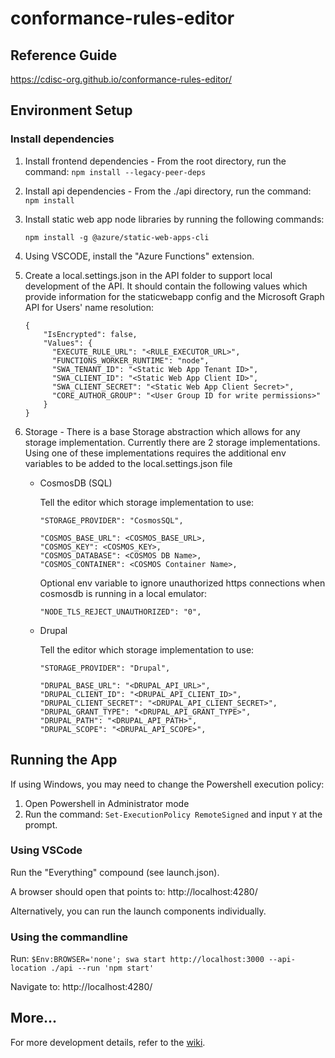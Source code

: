 # conformance-rules-editor

## Reference Guide

https://cdisc-org.github.io/conformance-rules-editor/

## Environment Setup

### Install dependencies

1. Install frontend dependencies - From the root directory, run the command: `npm install --legacy-peer-deps`
2. Install api dependencies - From the ./api directory, run the command: `npm install`
3. Install static web app node libraries by running the following commands:
   ```
   npm install -g @azure/static-web-apps-cli
   ```
4. Using VSCODE, install the "Azure Functions" extension.
5. Create a local.settings.json in the API folder to support local development of the API. It should contain the following values which provide information for the staticwebapp config and the Microsoft Graph API for Users' name resolution:
   ```
   {
       "IsEncrypted": false,
       "Values": {
         "EXECUTE_RULE_URL": "<RULE_EXECUTOR_URL>",
         "FUNCTIONS_WORKER_RUNTIME": "node",
         "SWA_TENANT_ID": "<Static Web App Tenant ID>",
         "SWA_CLIENT_ID": "<Static Web App Client ID>",
         "SWA_CLIENT_SECRET": "<Static Web App Client Secret>",
         "CORE_AUTHOR_GROUP": "<User Group ID for write permissions>"
       }
   }
   ```
6. Storage - There is a base Storage abstraction which allows for any storage implementation. Currently there are 2 storage implementations. Using one of these implementations requires the additional env variables to be added to the local.settings.json file

   - CosmosDB (SQL)

     Tell the editor which storage implementation to use:

     ```
     "STORAGE_PROVIDER": "CosmosSQL",
     ```

     ```
     "COSMOS_BASE_URL": <COSMOS_BASE_URL>,
     "COSMOS_KEY": <COSMOS_KEY>,
     "COSMOS_DATABASE": <COSMOS DB Name>,
     "COSMOS_CONTAINER": <COSMOS Container Name>,
     ```

     Optional env variable to ignore unauthorized https connections when cosmosdb is running in a local emulator:

     ```
     "NODE_TLS_REJECT_UNAUTHORIZED": "0",
     ```

   - Drupal

     Tell the editor which storage implementation to use:

     ```
     "STORAGE_PROVIDER": "Drupal",
     ```

     ```
     "DRUPAL_BASE_URL": "<DRUPAL_API_URL>",
     "DRUPAL_CLIENT_ID": "<DRUPAL_API_CLIENT_ID>",
     "DRUPAL_CLIENT_SECRET": "<DRUPAL_API_CLIENT_SECRET>",
     "DRUPAL_GRANT_TYPE": "<DRUPAL_API_GRANT_TYPE>",
     "DRUPAL_PATH": "<DRUPAL_API_PATH>",
     "DRUPAL_SCOPE": "<DRUPAL_API_SCOPE>",
     ```

## Running the App

If using Windows, you may need to change the Powershell execution policy:

1. Open Powershell in Administrator mode
2. Run the command: `Set-ExecutionPolicy RemoteSigned` and input `Y` at the prompt.

### Using VSCode

Run the "Everything" compound (see launch.json).

A browser should open that points to: http://localhost:4280/

Alternatively, you can run the launch components individually.

### Using the commandline

Run: `$Env:BROWSER='none'; swa start http://localhost:3000 --api-location ./api --run 'npm start'`

Navigate to: http://localhost:4280/

## More...

For more development details, refer to the [wiki](https://github.com/cdisc-org/conformance-rules-editor/wiki).
